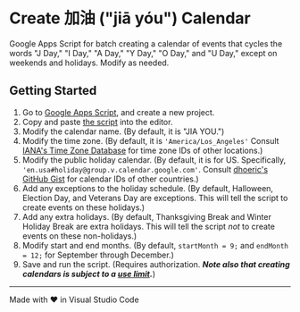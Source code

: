 # Create 加油 ("jiā yóu") Calendar

Google Apps Script for batch creating a calendar of events that cycles the words "J Day," "I Day," "A Day," "Y Day," "O Day," and "U Day," except on weekends and holidays. Modify as needed.

## Getting Started

1. Go to [Google Apps Script](https://script.google.com/), and create a new project.
2. Copy and paste [the script](./Code.gs) into the editor.
3. Modify the calendar name. (By default, it is "JIA YOU.")
4. Modify the time zone. (By default, it is `'America/Los_Angeles'` Consult [IANA's Time Zone Database](https://www.iana.org/time-zones) for time zone IDs of other locations.)
5. Modify the public holiday calendar. (By default, it is for US. Specifically, `'en.usa#holiday@group.v.calendar.google.com'`. Consult [dhoeric's GitHub Gist](https://gist.github.com/dhoeric/76bd1c15168ee0ee61ad3bf1730dcb65#file-cal-csv) for calendar IDs of other countries.)
6. Add any exceptions to the holiday schedule. (By default, Halloween, Election Day, and Veterans Day are exceptions. This will tell the script to create events on these holidays.)
7. Add any extra holidays. (By default, Thanksgiving Break and Winter Holiday Break are extra holidays. This will tell the script *not* to create events on these non-holidays.)
8. Modify start and end months. (By default, `startMonth = 9;` and `endMonth = 12;` for September through December.)
9. Save and run the script. (Requires authorization. ***Note also that creating calendars is subject to a [use limit](https://support.google.com/a/answer/2905486?hl=en).***)

<hr>
Made with &heartsuit; in Visual Studio Code